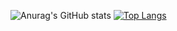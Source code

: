 ![Anurag's GitHub stats](https://github-readme-stats.vercel.app/api?username=GabrielMrqs&show_icons=true&theme=tokyonight ) [![Top Langs](https://github-readme-stats.vercel.app/api/top-langs/?username=GabrielMrqs&layout=compact&theme=tokyonight )](https://github.com/anuraghazra/github-readme-stats)
